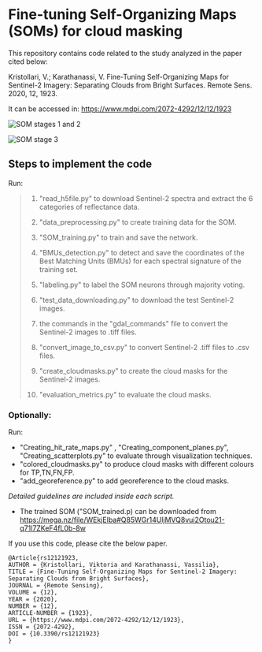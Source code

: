 # Fine-tuning  Self-Organizing Maps (SOMs) for cloud masking 

This repository contains code related to the study analyzed in the paper cited below:

Kristollari, V.; Karathanassi, V. Fine-Tuning Self-Organizing Maps for Sentinel-2 Imagery: Separating Clouds from Bright Surfaces. Remote Sens. 2020, 12, 1923. 

It can be accessed in: https://www.mdpi.com/2072-4292/12/12/1923

![SOM stages 1 and 2](/images/SOM_stage1_and_2.png)

![SOM stage 3](/images/SOM_stage3.png)

## Steps to implement the code

Run:

>1. "read_h5file.py" to download Sentinel-2 spectra and extract the 6 categories of reflectance data.
>
>2. "data_preprocessing.py" to create training data for the SOM. 
>
>3. "SOM_training.py" to train and save the network.
>
>4. "BMUs_detection.py" to detect and save the coordinates of the Best Matching Units (BMUs) for each spectral signature of the training set.
>
>5. "labeling.py" to label the SOM neurons through majority voting.
>
>6. "test_data_downloading.py" to download the test Sentinel-2 images.
>
>7. the commands in the "gdal_commands" file to convert the Sentinel-2 images to .tiff files.
>
>8. "convert_image_to_csv.py" to convert Sentinel-2 .tiff files to .csv files.
>
>9. "create_cloudmasks.py" to create the cloud masks for the Sentinel-2 images.
>
>10. "evaluation_metrics.py" to evaluate the cloud masks.

### Optionally:

Run:

- "Creating_hit_rate_maps.py" , "Creating_component_planes.py", "Creating_scatterplots.py" to evaluate through visualization techniques.
- "colored_cloudmasks.py" to produce cloud masks with different colours for TP,TN,FN,FP.
- "add_georeference.py" to add georeference to the cloud masks.

*Detailed guidelines are included inside each script.*
* The trained SOM ("SOM_trained.p) can be downloaded from https://mega.nz/file/WEkjEIba#Q85WGr14UljMVQ8vui2Otou21-q71l7ZKeF4fL0b-8w

If you use this code, please cite the below paper.

```
@Article{rs12121923,
AUTHOR = {Kristollari, Viktoria and Karathanassi, Vassilia},
TITLE = {Fine-Tuning Self-Organizing Maps for Sentinel-2 Imagery: Separating Clouds from Bright Surfaces},
JOURNAL = {Remote Sensing},
VOLUME = {12},
YEAR = {2020},
NUMBER = {12},
ARTICLE-NUMBER = {1923},
URL = {https://www.mdpi.com/2072-4292/12/12/1923},
ISSN = {2072-4292},
DOI = {10.3390/rs12121923}
}
```




























